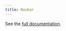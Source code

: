 ```yaml
---
title: Navbar
---
```


See the <a href="https://getbootstrap.com/docs/4.1/components/navbar/">full documentation</a>.